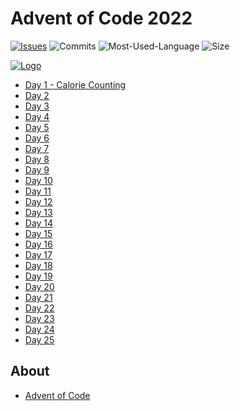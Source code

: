 # Advent of Code 2022
[![Issues][issues-shield]][issues-url]
![Commits][commit-shield]
![Most-Used-Language][language-shield]
![Size][size-shield]

<a href="https://www.powerdale.com">
<img src="https://cdn.thenewstack.io/media/2021/12/521cd034-advent-of-code-2021.jpg" alt="Logo">
</a>

- [Day 1 - Calorie Counting](https://github.com/lorenz-bauer/advent_of_code_2022/tree/master/day_01)
- [Day 2](https://github.com/lorenz-bauer/advent_of_code_2022/tree/master/day_02)
- [Day 3](https://github.com/lorenz-bauer/advent_of_code_2022/tree/master/day_03)
- [Day 4](https://github.com/lorenz-bauer/advent_of_code_2022/tree/master/day_04)
- [Day 5](https://github.com/lorenz-bauer/advent_of_code_2022/tree/master/day_05)
- [Day 6](https://github.com/lorenz-bauer/advent_of_code_2022/tree/master/day_06)
- [Day 7](https://github.com/lorenz-bauer/advent_of_code_2022/tree/master/day_07)
- [Day 8](https://github.com/lorenz-bauer/advent_of_code_2022/tree/master/day_08)
- [Day 9](https://github.com/lorenz-bauer/advent_of_code_2022/tree/master/day_09)
- [Day 10](https://github.com/lorenz-bauer/advent_of_code_2022/tree/master/day_10)
- [Day 11](https://github.com/lorenz-bauer/advent_of_code_2022/tree/master/day_11)
- [Day 12](https://github.com/lorenz-bauer/advent_of_code_2022/tree/master/day_12)
- [Day 13](https://github.com/lorenz-bauer/advent_of_code_2022/tree/master/day_13)
- [Day 14](https://github.com/lorenz-bauer/advent_of_code_2022/tree/master/day_14)
- [Day 15](https://github.com/lorenz-bauer/advent_of_code_2022/tree/master/day_15)
- [Day 16](https://github.com/lorenz-bauer/advent_of_code_2022/tree/master/day_16)
- [Day 17](https://github.com/lorenz-bauer/advent_of_code_2022/tree/master/day_17)
- [Day 18](https://github.com/lorenz-bauer/advent_of_code_2022/tree/master/day_18)
- [Day 19](https://github.com/lorenz-bauer/advent_of_code_2022/tree/master/day_19)
- [Day 20](https://github.com/lorenz-bauer/advent_of_code_2022/tree/master/day_20)
- [Day 21](https://github.com/lorenz-bauer/advent_of_code_2022/tree/master/day_21)
- [Day 22](https://github.com/lorenz-bauer/advent_of_code_2022/tree/master/day_22)
- [Day 23](https://github.com/lorenz-bauer/advent_of_code_2022/tree/master/day_23)
- [Day 24](https://github.com/lorenz-bauer/advent_of_code_2022/tree/master/day_24)
- [Day 25](https://github.com/lorenz-bauer/advent_of_code_2022/tree/master/day_25)

## About

- [Advent of Code](https://adventofcode.com/2022/about)

[issues-shield]: https://img.shields.io/github/issues/lorenz-bauer/advent_of_code_2022

[issues-url]: https://github.com/lorenz-bauer/advent_of_code_2022/issues

[commit-shield]: https://img.shields.io/github/last-commit/lorenz-bauer/advent_of_code_2022

[language-shield]: https://img.shields.io/github/languages/top/lorenz-bauer/advent_of_code_2022

[size-shield]: https://img.shields.io/github/repo-size/lorenz-bauer/advent_of_code_2022
